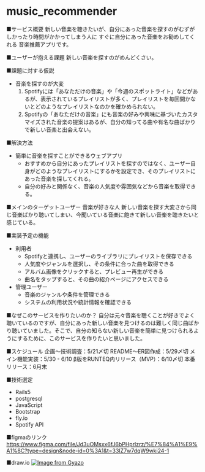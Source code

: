 # music_recommender

■サービス概要
新しい音楽を聴きたいが、自分にあった音楽を探すのがむずがしかったり時間がかかってしまう人に
すぐに自分にあった音楽をお勧めしてくれる
音楽推薦アプリです。

■ユーザーが抱える課題
新しい音楽を探すのがめんどくさい。

■課題に対する仮説
- 音楽を探すのが大変
  1. Spotifyには「あなただけの音楽」や「今週のスポットライト」などがあるが、表示されているプレイリストが多く、プレイリストを毎回開かないとどのようなプレイリストなのかを確かめられない。
  2. Spotifyの「あなただけの音楽」にも音楽の好みや興味に基づいたカスタマイズされた音楽の提案はあるが、自分の知ってる曲や有名な曲ばかりで新しい音楽と出会えない。

■解決方法
- 簡単に音楽を探すことができるウェブアプリ
  - おすすめから自分にあったプレイリストを探すのではなく、ユーザー自身がどのようなプレイリストにするかを設定でき、そのプレイリストにあった音楽を探してくれる。
  - 自分の好みと関係なく、音楽の人気度や雰囲気などから音楽を取得できる。

■メインのターゲットユーザー
音楽が好きな人
新しい音楽を探す大変さから同じ音楽ばかり聴いてしまい、今聞いている音楽に飽きて新しい音楽を聴きたいと感じている。

■実装予定の機能
- 利用者
    - Spotifyと連携し、ユーザーのライブラリにプレイリストを保存できる
    - 人気度やジャンルを選択し、その条件に合った曲を取得できる
    - アルバム画像をクリックすると、プレビュー再生ができる
    - 曲名をタップすると、その曲の紹介ページにアクセスできる
- 管理ユーザー
    - 音楽のジャンルや条件を管理できる
    - システムの利用状況や統計情報を確認できる

■なぜこのサービスを作りたいのか？
自分は元々音楽を聴くことが好きでよく聴いているのですが、自分にあった新しい音楽を見つけるのは難しく同じ曲ばかり聴いていました。そこで、自分の知らない新しい音楽を簡単に見つけられるようにするために、このサービスを作りたいと思いました。

■スケジュール
企画〜技術調査：5/21〆切
README〜ER図作成：5/29〆切
メイン機能実装：5/30 - 6/10
β版をRUNTEQ内リリース（MVP）：6/10〆切
本番リリース：6月末

■技術選定
- Rails5
- postgresql
- JavaScript
- Bootstrap
- fly.io
- Spotify API

■figmaのリンク
https://www.figma.com/file/Jd3uOMsxx6fJ6bPHprlzrz/%E7%84%A1%E9%A1%8C?type=design&node-id=0%3A1&t=33IZ7w7dqW9wki24-1

■draw.io
[![Image from Gyazo](https://i.gyazo.com/52a4873c9536d4affcf2759fb292ee6a.png)](https://gyazo.com/52a4873c9536d4affcf2759fb292ee6a)
